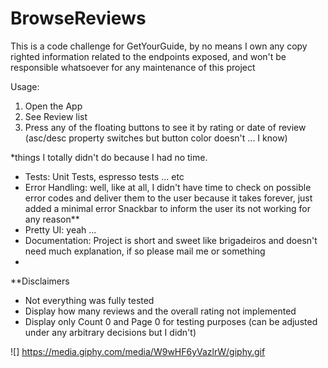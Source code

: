 # BrowseReviews

This is a code challenge for GetYourGuide, by no means I own any copy righted information related to the endpoints exposed, and won't be responsible whatsoever for any maintenance of this project

Usage:

1. Open the App 
2. See Review list
3. Press any of the floating buttons to see it by rating or date of review (asc/desc property switches but button color doesn't ... I know)

*things I totally didn't do because I had no time.

- Tests: Unit Tests, espresso tests ... etc
- Error Handling: well, like at all, I didn't have time to check on possible error codes and deliver them to the user because it takes forever, just added a minimal error Snackbar to inform the user its not working for any reason**
- Pretty UI: yeah ...  
- Documentation: Project is short and sweet like brigadeiros and doesn't need much explanation, if so please mail me or something
- 


**Disclaimers

- Not everything was fully tested
- Display how many reviews and the overall rating not implemented
- Display only Count 0 and Page 0 for testing purposes (can be adjusted under any arbitrary decisions but I didn't)


![] https://media.giphy.com/media/W9wHF6yVazlrW/giphy.gif
